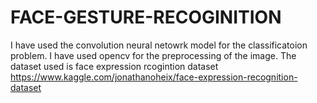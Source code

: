 # FACE-GESTURE-RECOGINITION

I have used the convolution neural netowrk model for the classificatoion problem. I have used opencv for the preprocessing of the image.
The dataset used is face expression rcogintion dataset
https://www.kaggle.com/jonathanoheix/face-expression-recognition-dataset
